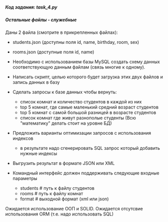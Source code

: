 ##### Код задания: task_4.py
##### Остальные файлы - служебные


Даны 2 файла (смотрите в прикрепленных файлах):

- students.json (доступны поля id, name, birthday, room, sex)
- rooms.json (доступные поля id, name)

- Необходимо с использованием базы MySQL создать схему данных соответствующую данным файлам (связь многие к одному).

- Написать скрипт, целью которого будет загрузка этих двух файлов и запись
  данных в базу

- Сделать запросы к базе данных чтобы вернуть:
    - список комнат и количество студентов в каждой из них
    - top 5 комнат, где самые маленький средний возраст студентов
    - top 5 комнат с самой большой разницей в возрасте студентов
    - список комнат где живут разнополые студенты
    (Всю "математику" делать стоит на уровне БД)
    
- Предложить варианты оптимизации запросов с использования индексов
    - в результате надо сгенерировать SQL запрос который добавить нужные индексы

- Выгрузить результат в формате JSON или XML

- Командный интерфейс должен поддерживать следующие входные параметры
    - students  # путь к файлу студентов
    - rooms  # путь к файлу комнат
    - format  # выходной формат (xml или json)

Ожидается использование ООП и SOLID.
Ожидается отсутсвие использования ORM (т.е. надо использовать SQL)